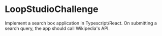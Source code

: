 # LoopStudioChallenge
Implement a search box application in Typescript/React. On submitting a search query, the app should call Wikipedia's API.
